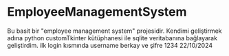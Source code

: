 # EmployeeManagementSystem

Bu basit bir "employee management system" projesidir. Kendimi geliştirmek adına python customTkinter kütüphanesi ile sqlite veritabanına bağlayarak geliştirdim. 
ilk login kısmında username berkay ve şifre 1234
22/10/2024 
